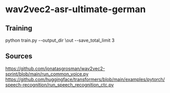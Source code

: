 # wav2vec2-asr-ultimate-german

## Training
python train.py --output_dir \out --save_total_limit 3

## Sources
https://github.com/jonatasgrosman/wav2vec2-sprint/blob/main/run_common_voice.py
https://github.com/huggingface/transformers/blob/main/examples/pytorch/speech-recognition/run_speech_recognition_ctc.py